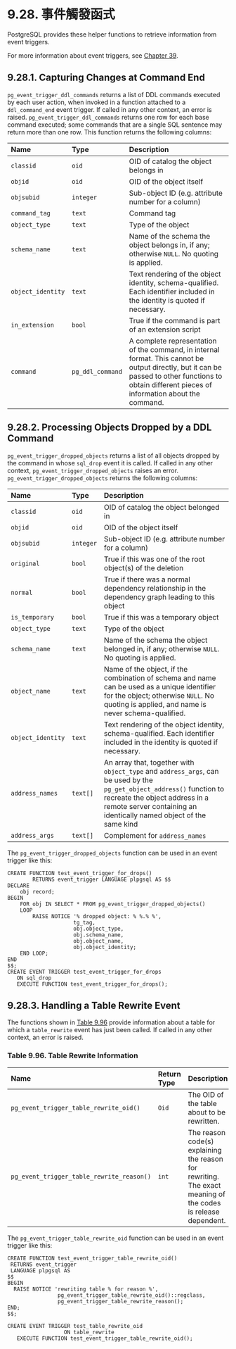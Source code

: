 # 9.28. 事件觸發函式

PostgreSQL provides these helper functions to retrieve information from event triggers.

For more information about event triggers, see [Chapter 39](https://www.postgresql.org/docs/12/event-triggers.html).

## 9.28.1. Capturing Changes at Command End

`pg_event_trigger_ddl_commands` returns a list of DDL commands executed by each user action, when invoked in a function attached to a `ddl_command_end` event trigger. If called in any other context, an error is raised. `pg_event_trigger_ddl_commands` returns one row for each base command executed; some commands that are a single SQL sentence may return more than one row. This function returns the following columns:

| Name | Type | Description |
| :--- | :--- | :--- |
| `classid` | `oid` | OID of catalog the object belongs in |
| `objid` | `oid` | OID of the object itself |
| `objsubid` | `integer` | Sub-object ID \(e.g. attribute number for a column\) |
| `command_tag` | `text` | Command tag |
| `object_type` | `text` | Type of the object |
| `schema_name` | `text` | Name of the schema the object belongs in, if any; otherwise `NULL`. No quoting is applied. |
| `object_identity` | `text` | Text rendering of the object identity, schema-qualified. Each identifier included in the identity is quoted if necessary. |
| `in_extension` | `bool` | True if the command is part of an extension script |
| `command` | `pg_ddl_command` | A complete representation of the command, in internal format. This cannot be output directly, but it can be passed to other functions to obtain different pieces of information about the command. |

## 9.28.2. Processing Objects Dropped by a DDL Command

`pg_event_trigger_dropped_objects` returns a list of all objects dropped by the command in whose `sql_drop` event it is called. If called in any other context, `pg_event_trigger_dropped_objects` raises an error. `pg_event_trigger_dropped_objects` returns the following columns:

| Name | Type | Description |
| :--- | :--- | :--- |
| `classid` | `oid` | OID of catalog the object belonged in |
| `objid` | `oid` | OID of the object itself |
| `objsubid` | `integer` | Sub-object ID \(e.g. attribute number for a column\) |
| `original` | `bool` | True if this was one of the root object\(s\) of the deletion |
| `normal` | `bool` | True if there was a normal dependency relationship in the dependency graph leading to this object |
| `is_temporary` | `bool` | True if this was a temporary object |
| `object_type` | `text` | Type of the object |
| `schema_name` | `text` | Name of the schema the object belonged in, if any; otherwise `NULL`. No quoting is applied. |
| `object_name` | `text` | Name of the object, if the combination of schema and name can be used as a unique identifier for the object; otherwise `NULL`. No quoting is applied, and name is never schema-qualified. |
| `object_identity` | `text` | Text rendering of the object identity, schema-qualified. Each identifier included in the identity is quoted if necessary. |
| `address_names` | `text[]` | An array that, together with `object_type` and `address_args`, can be used by the `pg_get_object_address()` function to recreate the object address in a remote server containing an identically named object of the same kind |
| `address_args` | `text[]` | Complement for `address_names` |

The `pg_event_trigger_dropped_objects` function can be used in an event trigger like this:

```text
CREATE FUNCTION test_event_trigger_for_drops()
        RETURNS event_trigger LANGUAGE plpgsql AS $$
DECLARE
    obj record;
BEGIN
    FOR obj IN SELECT * FROM pg_event_trigger_dropped_objects()
    LOOP
        RAISE NOTICE '% dropped object: % %.% %',
                     tg_tag,
                     obj.object_type,
                     obj.schema_name,
                     obj.object_name,
                     obj.object_identity;
    END LOOP;
END
$$;
CREATE EVENT TRIGGER test_event_trigger_for_drops
   ON sql_drop
   EXECUTE FUNCTION test_event_trigger_for_drops();
```

## 9.28.3. Handling a Table Rewrite Event

The functions shown in [Table 9.96](https://www.postgresql.org/docs/12/functions-event-triggers.html#FUNCTIONS-EVENT-TRIGGER-TABLE-REWRITE) provide information about a table for which a `table_rewrite` event has just been called. If called in any other context, an error is raised.

### **Table 9.96. Table Rewrite Information**

| Name | Return Type | Description |
| :--- | :--- | :--- |
| `pg_event_trigger_table_rewrite_oid()` | `Oid` | The OID of the table about to be rewritten. |
| `pg_event_trigger_table_rewrite_reason()` | `int` | The reason code\(s\) explaining the reason for rewriting. The exact meaning of the codes is release dependent. |

The `pg_event_trigger_table_rewrite_oid` function can be used in an event trigger like this:

```text
CREATE FUNCTION test_event_trigger_table_rewrite_oid()
 RETURNS event_trigger
 LANGUAGE plpgsql AS
$$
BEGIN
  RAISE NOTICE 'rewriting table % for reason %',
                pg_event_trigger_table_rewrite_oid()::regclass,
                pg_event_trigger_table_rewrite_reason();
END;
$$;

CREATE EVENT TRIGGER test_table_rewrite_oid
                  ON table_rewrite
   EXECUTE FUNCTION test_event_trigger_table_rewrite_oid();
```

